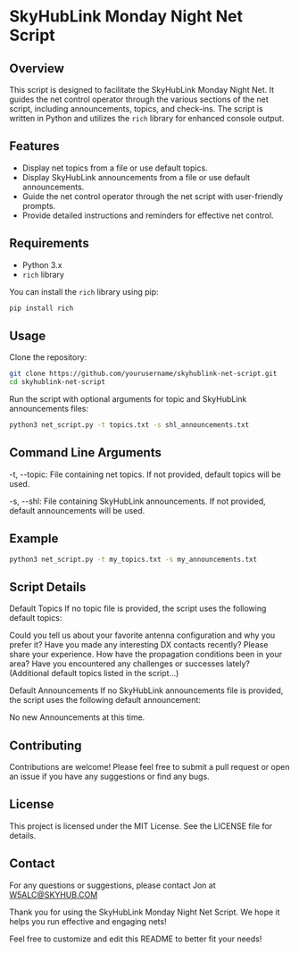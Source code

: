 # SkyHubLink Monday Night Net Script

## Overview
This script is designed to facilitate the SkyHubLink Monday Night Net.
It guides the net control operator through the various sections of the net script,
including announcements, topics, and check-ins.
The script is written in Python and utilizes the `rich` library for
enhanced console output.

## Features
- Display net topics from a file or use default topics.
- Display SkyHubLink announcements from a file or use default announcements.
- Guide the net control operator through the net script with user-friendly prompts.
- Provide detailed instructions and reminders for effective net control.

## Requirements
- Python 3.x
- `rich` library

You can install the `rich` library using pip:
```sh
pip install rich
```
## Usage
Clone the repository:
```sh
git clone https://github.com/yourusername/skyhublink-net-script.git
cd skyhublink-net-script
```
Run the script with optional arguments for topic and SkyHubLink announcements files:
```sh
python3 net_script.py -t topics.txt -s shl_announcements.txt
```

## Command Line Arguments
-t, --topic: File containing net topics.
	     If not provided, default topics will be used.

-s, --shl: File containing SkyHubLink announcements.
	   If not provided, default announcements will be used.

## Example
```sh
python3 net_script.py -t my_topics.txt -s my_announcements.txt
```

## Script Details

Default Topics
If no topic file is provided, the script uses the following default topics:

Could you tell us about your favorite antenna configuration and why you prefer it?
Have you made any interesting DX contacts recently? Please share your experience.
How have the propagation conditions been in your area?
Have you encountered any challenges or successes lately?
(Additional default topics listed in the script...)

Default Announcements
If no SkyHubLink announcements file is provided,
the script uses the following default announcement:

No new Announcements at this time.

## Contributing
Contributions are welcome!
Please feel free to submit a pull request or open an issue
if you have any suggestions or find any bugs.

## License
This project is licensed under the MIT License. See the LICENSE file for details.

## Contact
For any questions or suggestions, please contact Jon at W5ALC@SKYHUB.COM

Thank you for using the SkyHubLink Monday Night Net Script.
We hope it helps you run effective and engaging nets!

Feel free to customize and edit this README to better fit your needs!
